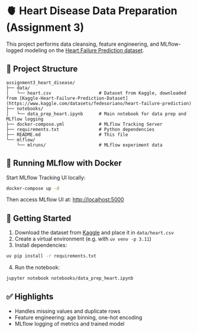 # 🫀 Heart Disease Data Preparation (Assignment 3)

This project performs data cleansing, feature engineering, and MLflow-logged modeling on the [Heart Failure Prediction dataset](https://www.kaggle.com/datasets/fedesoriano/heart-failure-prediction).

## 📁 Project Structure

```
assignment3_heart_disease/
├── data/
│   └── heart.csv                  # Dataset from Kaggle, downloaded from [Kaggle-Heart-Failure-Prediction-Dataset](https://www.kaggle.com/datasets/fedesoriano/heart-failure-prediction)
├── notebooks/
│   └── data_prep_heart.ipynb      # Main notebook for data prep and MLflow logging
├── docker-compose.yml             # MLflow Tracking Server
├── requirements.txt               # Python dependencies
├── README.md                      # This file
└── mlflow/
    └── mlruns/                    # MLflow experiment data
```

## 🐳 Running MLflow with Docker

Start MLflow Tracking UI locally:

```bash
docker-compose up -d
```

Then access MLflow UI at: [http://localhost:5000](http://localhost:5000)

## 🚀 Getting Started

1. Download the dataset from [Kaggle](https://www.kaggle.com/datasets/fedesoriano/heart-failure-prediction) and place it in `data/heart.csv`
2. Create a virtual environment (e.g. with `uv venv -p 3.11`)
3. Install dependencies:

```bash
uv pip install -r requirements.txt
```

4. Run the notebook:

```bash
jupyter notebook notebooks/data_prep_heart.ipynb
```

## ✅ Highlights

- Handles missing values and duplicate rows
- Feature engineering: age binning, one-hot encoding
- MLflow logging of metrics and trained model
